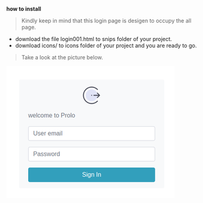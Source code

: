**how to install**
> Kindly keep in mind that this login page is desigen to occupy the all page.
* download the file login001.html to snips folder of your project.
* download icons/ to icons folder of your project and you are ready to go.
> Take a look at the picture below.

![screenshot](screen.png)

